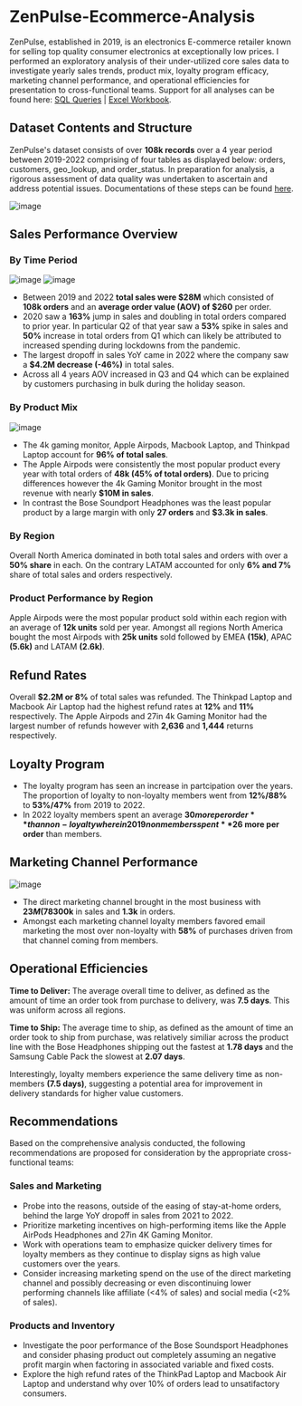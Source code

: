 # ZenPulse-Ecommerce-Analysis

ZenPulse, established in 2019, is an electronics E-commerce retailer known for selling top quality consumer electronics at exceptionally low prices. I performed an exploratory analysis of their under-utilized core sales data to investigate yearly sales trends, product mix, loyalty program efficacy, marketing channel performance, and operational efficiencies for presentation to cross-functional teams. Support for all analyses can be found here: [SQL Queries](https://github.com/mlatona17/ZenPulse-Ecommerce-Analysis/blob/main/sql_analysis/sql_queries.sql) | [Excel Workbook]().

## Dataset Contents and Structure

ZenPulse's dataset consists of over **108k records** over a 4 year period between 2019-2022 comprising of four tables as displayed below: orders, customers, geo_lookup, and order_status. In preparation for analysis, a rigorous assessment of data quality was undertaken to ascertain and address potential issues. Documentations of these steps can be found [here](https://github.com/mlatona17/ZenPulse-Ecommerce-Analysis/blob/main/cleaning_log.md).

![image](https://github.com/mlatona17/Electronic-Express-eCommerce-Analysis/assets/67985288/db27f1eb-4e48-4e04-bb76-28519240f1f4)


## Sales Performance Overview


### By Time Period

![image](https://github.com/mlatona17/ZenPulse-Ecommerce-Analysis/assets/67985288/86f1c938-2f4c-45aa-9743-e83a1e287be8)
![image](https://github.com/mlatona17/ZenPulse-Ecommerce-Analysis/assets/67985288/f9847f90-b401-4c3f-970b-1afb5f82e570)


- Between 2019 and 2022 **total sales were $28M** which consisted of **108k orders** and an **average order value (AOV) of $260** per order.
- 2020 saw a **163%** jump in sales and doubling in total orders compared to prior year. In particular Q2 of that year saw a **53%** spike in sales and **50%** increase in total orders from Q1 which can likely be attributed to increased spending during lockdowns from the pandemic.
- The largest dropoff in sales YoY came in 2022 where the company saw a **$4.2M decrease (-46%)** in total sales.
- Across all 4 years AOV increased in Q3 and Q4 which can be explained by customers purchasing in bulk during the holiday season.


### By Product Mix

![image](https://github.com/mlatona17/ZenPulse-Ecommerce-Analysis/assets/67985288/2e309f4b-b0d1-4ed2-b138-226bf87ca37f)



- The 4k gaming monitor, Apple Airpods, Macbook Laptop, and Thinkpad Laptop account for **96% of total sales**.
- The Apple Airpods were consistently the most popular product every year with total orders of **48k (45% of total orders)**. Due to pricing differences however the 4k Gaming Monitor brought in the most revenue with nearly **$10M in sales**.
- In contrast the Bose Soundport Headphones was the least popular product by a large margin with only **27 orders** and **$3.3k in sales**.

  
### By Region

Overall North America dominated in both total sales and orders with over a **50% share** in each. On the contrary LATAM accounted for only **6% and 7%** share of total sales and orders respectively.

### Product Performance by Region

Apple Airpods were the most popular product sold within each region with an average of **12k units** sold per year. Amongst all regions North America bought the most Airpods with **25k units** sold followed by EMEA **(15k)**, APAC **(5.6k)** and LATAM **(2.6k)**.


## Refund Rates

Overall **$2.2M or 8%** of total sales was refunded. The Thinkpad Laptop and Macbook Air Laptop had the highest refund rates at **12%** and **11%** respectively. The Apple Airpods and 27in 4k Gaming Monitor had the largest number of refunds however with **2,636** and **1,444** returns respectively.


## Loyalty Program

- The loyalty program has seen an increase in partcipation over the years. The proportion of loyalty to non-loyalty members went from **12%/88%** to **53%/47%** from 2019 to 2022.
- In 2022 loyalty members spent an average **$30 more per order** than non-loyalty where in 2019 non members spent **$26 more per order** than members.

## Marketing Channel Performance

![image](https://github.com/mlatona17/ZenPulse-Ecommerce-Analysis/assets/67985288/35f7a465-4b37-4c25-b229-a182097ad894)

- The direct marketing channel brought in the most business with **$23M (78%)** in sales and and **84k** orders while social media attracted lowest with **$300k** in sales and **1.3k** in orders.
- Amongst each marketing channel loyalty members favored email marketing the most over non-loyalty with **58%** of purchases driven from that channel coming from members. 


## Operational Efficiencies

**Time to Deliver:** The average overall time to deliver, as defined as the amount of time an order took from purchase to delivery, was **7.5 days**. This was uniform across all regions.

**Time to Ship:** The average time to ship, as defined as the amount of time an order took to ship from purchase, was relatively similiar across the product line with the Bose Headphones shipping out the fastest at **1.78 days** and the Samsung Cable Pack the slowest at **2.07 days**.

Interestingly, loyalty members experience the same delivery time as non-members **(7.5 days)**, suggesting a potential area for improvement in delivery standards for higher value customers.

## Recommendations
Based on the comprehensive analysis conducted, the following recommendations are proposed for consideration by the appropriate cross-functional teams:

### Sales and Marketing
- Probe into the reasons, outside of the easing of stay-at-home orders, behind the large YoY dropoff in sales from 2021 to 2022.
- Prioritize marketing incentives on high-performing items like the Apple AirPods Headphones and 27in 4K Gaming Monitor.
- Work with operations team to emphasize quicker delivery times for loyalty members as they continue to display signs as high value customers over the years.
- Consider increasing marketing spend on the use of the direct marketing channel and possibly decreasing or even discontinuing lower performing channels like affiliate (<4% of sales) and social media (<2% of sales).
 
### Products and Inventory
- Investigate the poor performance of the Bose Soundsport Headphones and consider phasing product out completely assuming an negative profit margin when factoring in associated variable and fixed costs.
- Explore the high refund rates of the ThinkPad Laptop and Macbook Air Laptop and understand why over 10% of orders lead to unsatifactory consumers.

